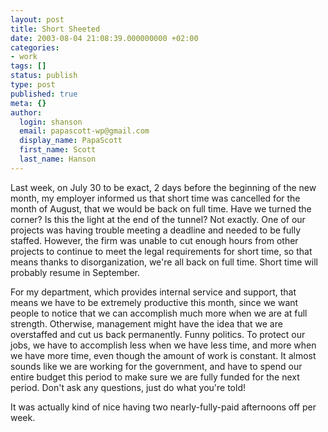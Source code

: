 ```yaml
---
layout: post
title: Short Sheeted
date: 2003-08-04 21:08:39.000000000 +02:00
categories:
- work
tags: []
status: publish
type: post
published: true
meta: {}
author:
  login: shanson
  email: papascott-wp@gmail.com
  display_name: PapaScott
  first_name: Scott
  last_name: Hanson
---
```

<p>Last week, on July 30 to be exact, 2 days before the beginning of the new month, my employer informed us that short time was cancelled for the month of August, that we would be back on full time. Have we turned the corner? Is this the light at the end of the tunnel? Not exactly. One of our projects was having trouble meeting a deadline and needed to be fully staffed. However, the firm was unable to cut enough hours from other projects to continue to meet the legal requirements for short time, so that means thanks to disorganization, we're all back on full time. Short time will probably resume in September.</p>
<p>For my department, which provides internal service and support, that means we have to be extremely productive this month, since we want people to notice that we can accomplish much more when we are at full strength. Otherwise, management might have the idea that we are overstaffed and cut us back permanently. Funny politics. To protect our jobs, we have to accomplish less when we have less time, and more when we have more time, even though the amount of work is constant. It almost sounds like we are working for the government, and have to spend our entire budget this period to make sure we are fully funded for the next period. Don't ask any questions, just do what you're told!</p>
<p>It was actually kind of nice having two nearly-fully-paid afternoons off per week.</p>
